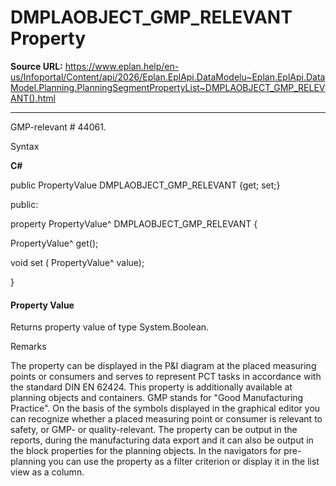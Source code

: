 # DMPLAOBJECT_GMP_RELEVANT Property

**Source URL:** https://www.eplan.help/en-us/Infoportal/Content/api/2026/Eplan.EplApi.DataModelu~Eplan.EplApi.DataModel.Planning.PlanningSegmentPropertyList~DMPLAOBJECT_GMP_RELEVANT().html

---

GMP-relevant # 44061.

Syntax

**C#**



public PropertyValue DMPLAOBJECT_GMP_RELEVANT {get; set;}

public:

property PropertyValue^ DMPLAOBJECT_GMP_RELEVANT {

   PropertyValue^ get();

   void set (    PropertyValue^ value);

}


#### Property Value

Returns property value of type System.Boolean.

Remarks

The property can be displayed in the P&I diagram at the placed measuring points or consumers and serves to represent PCT tasks in accordance with the standard DIN EN 62424. This property is additionally available at planning objects and containers. GMP stands for "Good Manufacturing Practice". On the basis of the symbols displayed in the graphical editor you can recognize whether a placed measuring point or consumer is relevant to safety, or GMP- or quality-relevant. The property can be output in the reports, during the manufacturing data export and it can also be output in the block properties for the planning objects. In the navigators for pre-planning you can use the property as a filter criterion or display it in the list view as a column.
